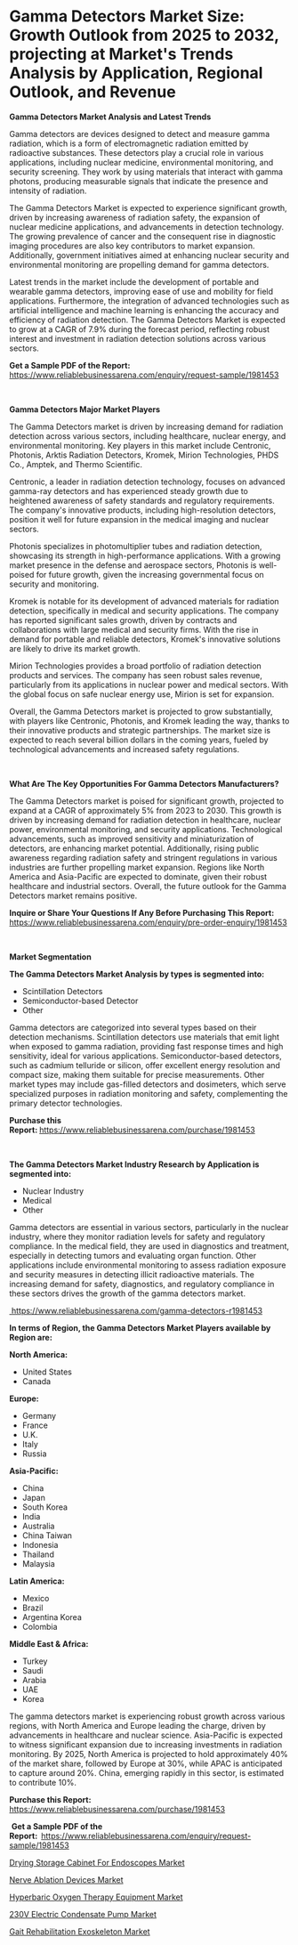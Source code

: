 <p><h1>Gamma Detectors Market Size: Growth Outlook from 2025 to 2032, projecting at Market's Trends Analysis by Application, Regional Outlook, and Revenue</h1></p><p><strong>Gamma Detectors Market Analysis and Latest Trends</strong></p>
<p><p>Gamma detectors are devices designed to detect and measure gamma radiation, which is a form of electromagnetic radiation emitted by radioactive substances. These detectors play a crucial role in various applications, including nuclear medicine, environmental monitoring, and security screening. They work by using materials that interact with gamma photons, producing measurable signals that indicate the presence and intensity of radiation.</p><p>The Gamma Detectors Market is expected to experience significant growth, driven by increasing awareness of radiation safety, the expansion of nuclear medicine applications, and advancements in detection technology. The growing prevalence of cancer and the consequent rise in diagnostic imaging procedures are also key contributors to market expansion. Additionally, government initiatives aimed at enhancing nuclear security and environmental monitoring are propelling demand for gamma detectors.</p><p>Latest trends in the market include the development of portable and wearable gamma detectors, improving ease of use and mobility for field applications. Furthermore, the integration of advanced technologies such as artificial intelligence and machine learning is enhancing the accuracy and efficiency of radiation detection. The Gamma Detectors Market is expected to grow at a CAGR of 7.9% during the forecast period, reflecting robust interest and investment in radiation detection solutions across various sectors.</p></p>
<p><strong>Get a Sample PDF of the Report:&nbsp;</strong> <a href="https://www.reliablebusinessarena.com/enquiry/request-sample/1981453?utm_campaign=1871&utm_medium=2&utm_source=Github&utm_content=ia&utm_term=28022025&utm_id=gamma-detectors">https://www.reliablebusinessarena.com/enquiry/request-sample/1981453</a></p>
<p>&nbsp;</p>
<p><strong>Gamma Detectors Major Market Players</strong></p>
<p><p>The Gamma Detectors market is driven by increasing demand for radiation detection across various sectors, including healthcare, nuclear energy, and environmental monitoring. Key players in this market include Centronic, Photonis, Arktis Radiation Detectors, Kromek, Mirion Technologies, PHDS Co., Amptek, and Thermo Scientific.</p><p>Centronic, a leader in radiation detection technology, focuses on advanced gamma-ray detectors and has experienced steady growth due to heightened awareness of safety standards and regulatory requirements. The company's innovative products, including high-resolution detectors, position it well for future expansion in the medical imaging and nuclear sectors.</p><p>Photonis specializes in photomultiplier tubes and radiation detection, showcasing its strength in high-performance applications. With a growing market presence in the defense and aerospace sectors, Photonis is well-poised for future growth, given the increasing governmental focus on security and monitoring.</p><p>Kromek is notable for its development of advanced materials for radiation detection, specifically in medical and security applications. The company has reported significant sales growth, driven by contracts and collaborations with large medical and security firms. With the rise in demand for portable and reliable detectors, Kromek's innovative solutions are likely to drive its market growth.</p><p>Mirion Technologies provides a broad portfolio of radiation detection products and services. The company has seen robust sales revenue, particularly from its applications in nuclear power and medical sectors. With the global focus on safe nuclear energy use, Mirion is set for expansion.</p><p>Overall, the Gamma Detectors market is projected to grow substantially, with players like Centronic, Photonis, and Kromek leading the way, thanks to their innovative products and strategic partnerships. The market size is expected to reach several billion dollars in the coming years, fueled by technological advancements and increased safety regulations.</p></p>
<p>&nbsp;</p>
<p><strong>What Are The Key Opportunities For Gamma Detectors Manufacturers?</strong></p>
<p><p>The Gamma Detectors market is poised for significant growth, projected to expand at a CAGR of approximately 5% from 2023 to 2030. This growth is driven by increasing demand for radiation detection in healthcare, nuclear power, environmental monitoring, and security applications. Technological advancements, such as improved sensitivity and miniaturization of detectors, are enhancing market potential. Additionally, rising public awareness regarding radiation safety and stringent regulations in various industries are further propelling market expansion. Regions like North America and Asia-Pacific are expected to dominate, given their robust healthcare and industrial sectors. Overall, the future outlook for the Gamma Detectors market remains positive.</p></p>
<p><strong>Inquire or Share Your Questions If Any Before Purchasing This Report:</strong> <a href="https://www.reliablebusinessarena.com/enquiry/pre-order-enquiry/1981453?utm_campaign=1871&utm_medium=2&utm_source=Github&utm_content=ia&utm_term=28022025&utm_id=gamma-detectors">https://www.reliablebusinessarena.com/enquiry/pre-order-enquiry/1981453</a></p>
<p>&nbsp;</p>
<p><strong>Market Segmentation</strong></p>
<p><strong>The Gamma Detectors Market Analysis by types is segmented into:</strong></p>
<p><ul><li>Scintillation Detectors</li><li>Semiconductor-based Detector</li><li>Other</li></ul></p>
<p><p>Gamma detectors are categorized into several types based on their detection mechanisms. Scintillation detectors use materials that emit light when exposed to gamma radiation, providing fast response times and high sensitivity, ideal for various applications. Semiconductor-based detectors, such as cadmium telluride or silicon, offer excellent energy resolution and compact size, making them suitable for precise measurements. Other market types may include gas-filled detectors and dosimeters, which serve specialized purposes in radiation monitoring and safety, complementing the primary detector technologies.</p></p>
<p><strong>Purchase this Report:&nbsp;</strong><a href="https://www.reliablebusinessarena.com/purchase/1981453?utm_campaign=1871&utm_medium=2&utm_source=Github&utm_content=ia&utm_term=28022025&utm_id=gamma-detectors">https://www.reliablebusinessarena.com/purchase/1981453</a></p>
<p>&nbsp;</p>
<p><strong>The Gamma Detectors Market Industry Research by Application is segmented into:</strong></p>
<p><ul><li>Nuclear Industry</li><li>Medical</li><li>Other</li></ul></p>
<p><p>Gamma detectors are essential in various sectors, particularly in the nuclear industry, where they monitor radiation levels for safety and regulatory compliance. In the medical field, they are used in diagnostics and treatment, especially in detecting tumors and evaluating organ function. Other applications include environmental monitoring to assess radiation exposure and security measures in detecting illicit radioactive materials. The increasing demand for safety, diagnostics, and regulatory compliance in these sectors drives the growth of the gamma detectors market.</p></p>
<p><a href="https://www.reliablebusinessarena.com/gamma-detectors-r1981453?utm_campaign=1871&utm_medium=2&utm_source=Github&utm_content=ia&utm_term=28022025&utm_id=gamma-detectors">&nbsp;https://www.reliablebusinessarena.com/gamma-detectors-r1981453</a></p>
<p><strong>In terms of Region, the Gamma Detectors Market Players available by Region are:</strong></p>
<p>
    <p> <strong> North America: </strong>
        <ul>
            <li>United States</li>
            <li>Canada</li>
        </ul>
        </p> 
    <p> <strong> Europe: </strong>
        <ul>
            <li>Germany</li>
            <li>France</li>
            <li>U.K.</li>
            <li>Italy</li>
            <li>Russia</li>
        </ul>
        </p> 
    <p> <strong> Asia-Pacific: </strong>
        <ul>
            <li>China</li>
            <li>Japan</li>
            <li>South Korea</li>
            <li>India</li>
            <li>Australia</li>
            <li>China Taiwan</li>
            <li>Indonesia</li>
            <li>Thailand</li>
            <li>Malaysia</li>
        </ul>
        </p> 
    <p> <strong> Latin America: </strong>
        <ul>
            <li>Mexico</li>
            <li>Brazil</li>
            <li>Argentina Korea</li>
            <li>Colombia</li>
        </ul>
        </p> 
    <p> <strong> Middle East & Africa: </strong>
        <ul>
            <li>Turkey</li>
            <li>Saudi</li>
            <li>Arabia</li>
            <li>UAE</li>
            <li>Korea</li>
        </ul>
    </p>
    </p>
<p><p>The gamma detectors market is experiencing robust growth across various regions, with North America and Europe leading the charge, driven by advancements in healthcare and nuclear science. Asia-Pacific is expected to witness significant expansion due to increasing investments in radiation monitoring. By 2025, North America is projected to hold approximately 40% of the market share, followed by Europe at 30%, while APAC is anticipated to capture around 20%. China, emerging rapidly in this sector, is estimated to contribute 10%.</p></p>
<p><strong>Purchase this Report: </strong><a href="https://www.reliablebusinessarena.com/purchase/1981453?utm_campaign=1871&utm_medium=2&utm_source=Github&utm_content=ia&utm_term=28022025&utm_id=gamma-detectors">https://www.reliablebusinessarena.com/purchase/1981453</a></p>
<p>&nbsp;<strong>Get a Sample PDF of the Report:&nbsp;&nbsp;</strong><a href="https://www.reliablebusinessarena.com/enquiry/request-sample/1981453?utm_campaign=1871&utm_medium=2&utm_source=Github&utm_content=ia&utm_term=28022025&utm_id=gamma-detectors">https://www.reliablebusinessarena.com/enquiry/request-sample/1981453</a></p>
<p><strong></strong></p>
<p><p><a href="https://github.com/paljuhubeyde/Market-Research-Report-List-1/blob/main/drying-storage-cabinet-for-endoscopes-market.md?utm_campaign=1871&utm_medium=2&utm_source=Github&utm_content=ia&utm_term=28022025&utm_id=gamma-detectors">Drying Storage Cabinet For Endoscopes Market</a></p><p><a href="https://github.com/miottaredlin79/Market-Research-Report-List-1/blob/main/nerve-ablation-devices-market.md?utm_campaign=1871&utm_medium=2&utm_source=Github&utm_content=ia&utm_term=28022025&utm_id=gamma-detectors">Nerve Ablation Devices Market</a></p><p><a href="https://github.com/rrapajecundi/Market-Research-Report-List-1/blob/main/hyperbaric-oxygen-therapy-equipment-market.md?utm_campaign=1871&utm_medium=2&utm_source=Github&utm_content=ia&utm_term=28022025&utm_id=gamma-detectors">Hyperbaric Oxygen Therapy Equipment Market</a></p><p><a href="https://github.com/bahanwatjehi/Market-Research-Report-List-1/blob/main/230v-electric-condensate-pump-market.md?utm_campaign=1871&utm_medium=2&utm_source=Github&utm_content=ia&utm_term=28022025&utm_id=gamma-detectors">230V Electric Condensate Pump Market</a></p><p><a href="https://github.com/ugurgyuri/Market-Research-Report-List-1/blob/main/gait-rehabilitation-exoskeleton-market.md?utm_campaign=1871&utm_medium=2&utm_source=Github&utm_content=ia&utm_term=28022025&utm_id=gamma-detectors">Gait Rehabilitation Exoskeleton Market</a></p></p>